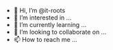- 👋 Hi, I’m @it-roots
- 👀 I’m interested in ...
- 🌱 I’m currently learning ...
- 💞️ I’m looking to collaborate on ...
- 📫 How to reach me ...

<!---
it-roots/it-roots is a ✨ special ✨ repository because its `README.md` (this file) appears on your GitHub profile.
You can click the Preview link to take a look at your changes.
--->
